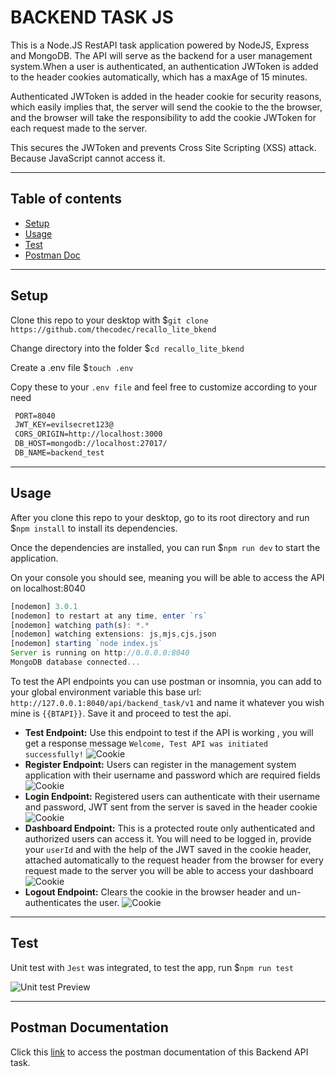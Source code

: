# BACKEND TASK JS

This is a Node.JS RestAPI task application powered by NodeJS, Express and MongoDB. The API will serve as the backend for a user management system.When a user is authenticated, an authentication JWToken is added to the header cookies automatically, which has a maxAge of 15 minutes.

Authenticated JWToken is added in the header cookie for security reasons, which easily implies that, the server will send the cookie to the the browser, and the browser will take the responsibility to add the cookie JWToken for each request made to the server.

This secures the JWToken and prevents Cross Site Scripting (XSS) attack. Because JavaScript cannot access it.

<!-- ![Node API Preview](https://res.cloudinary.com/dymhdpka1/image/upload/v1692715763/Screenshot_2023-08-22_at_3.37.22_PM_stqqyc.png) -->

---

## Table of contents

<!-- - [Dependencies](#dependencies) -->
- [Setup](#setup)
- [Usage](#usage)
- [Test](#test)
- [Postman Doc](#postman-documentation)

---

<!-- ## Dependencies

- "bcryptjs": "^2.4.3",
- "cookie-parser": "^1.4.6",
- "cors": "^2.8.5",
- "dotenv": "^16.3.1",
- "express": "^4.18.2",
- "express-session": "^1.17.3",
- "jsonwebtoken": "^9.0.1",
- "mongodb": "^5.7.0",
- "mongoose": "^7.4.3",
- "jest": "^29.6.3",
- "nodemon": "^3.0.1",
- "supertest": "^6.3.3"

--- -->

## Setup

Clone this repo to your desktop with $`git clone https://github.com/thecodec/recallo_lite_bkend`

Change directory into the folder $`cd recallo_lite_bkend`

Create a .env file $`touch .env`

Copy these to your `.env file` and feel free to customize according to your need

```txt
 PORT=8040
 JWT_KEY=evilsecret123@
 CORS_ORIGIN=http://localhost:3000
 DB_HOST=mongodb://localhost:27017/
 DB_NAME=backend_test
```

---

## Usage

After you clone this repo to your desktop, go to its root directory and run $`npm install` to install its dependencies.

Once the dependencies are installed, you can run $`npm run dev` to start the application.

On your console you should see, meaning you will be able to access the API on localhost:8040

```javascript
[nodemon] 3.0.1
[nodemon] to restart at any time, enter `rs`
[nodemon] watching path(s): *.*
[nodemon] watching extensions: js,mjs,cjs,json
[nodemon] starting `node index.js`
Server is running on http://0.0.0.0:8040
MongoDB database connected...
```

To test the API endpoints you can use postman or insomnia, you can add to your global environment variable this base url: `http://127.0.0.1:8040/api/backend_task/v1` and name it whatever you wish mine is `{{BTAPI}}`. Save it and proceed to test the api.

- **Test Endpoint:** Use this endpoint to test if the API is working , you will get a response message `Welcome, Test API was initiated successfully!`
  ![Cookie](https://res.cloudinary.com/dymhdpka1/image/upload/v1692796574/Screenshot_2023-08-23_at_2.08.49_PM_vu5nws.png)
- **Register Endpoint:** Users can register in the management system application with their username and password which are required fields
  ![Cookie](https://res.cloudinary.com/dymhdpka1/image/upload/v1692796574/Screenshot_2023-08-23_at_2.06.15_PM_b6whkn.png)
- **Login Endpoint:** Registered users can authenticate with their username and password, JWT sent from the server is saved in the header cookie
  ![Cookie](https://res.cloudinary.com/dymhdpka1/image/upload/v1692796574/Screenshot_2023-08-23_at_2.06.48_PM_lewlpb.png)
- **Dashboard Endpoint:** This is a protected route only authenticated and authorized users can access it. You will need to be logged in, provide your `userId` and with the help of the JWT saved in the cookie header, attached automatically to the request header from the browser for every request made to the server you will be able to access your dashboard
  ![Cookie](https://res.cloudinary.com/dymhdpka1/image/upload/v1692796575/Screenshot_2023-08-23_at_2.08.05_PM_f2uk5s.png)
- **Logout Endpoint:** Clears the cookie in the browser header and un-authenticates the user.
  ![Cookie](https://res.cloudinary.com/dymhdpka1/image/upload/v1692796574/Screenshot_2023-08-23_at_2.07.38_PM_k2pqrg.png)

---

## Test

Unit test with `Jest` was integrated, to test the app, run $`npm run test`

![Unit test Preview](https://res.cloudinary.com/dymhdpka1/image/upload/v1692788229/Screenshot_2023-08-23_at_11.56.46_AM_hohpej.png)

<!-- ## License

> You can check out the full license [here](https://github.com/IgorAntun/node-chat/blob/master/LICENSE)

This project is licensed under the terms of the **MIT** license. -->

---

## Postman Documentation

Click this [link](https://documenter.getpostman.com/view/12340633/2s9Y5VSiGa) to access the postman documentation of this Backend API task.
